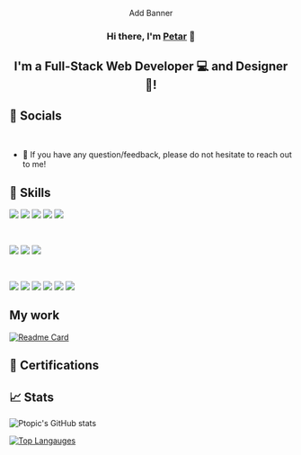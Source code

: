 <p align="center">
Add Banner
</p>

<h3 align="center">
Hi there, I'm <a href="https://www.petartopic.dev/" target="_blank" rel="noreferrer">Petar</a> 👋
</h3>

<h2 align="center">
I'm a Full-Stack Web Developer 💻 and Designer 🎨!
</h2> 

## 🤝 Socials 
<a href></a>
</br>
- 💬 If you have any question/feedback, please do not hesitate to reach out to me!

## 💼 Skills

![](https://img.shields.io/badge/Code-React-informational?style=flat&logo=react&color=61DAFB)
![](https://img.shields.io/badge/Code-Redux-informational?style=flat&logo=Redux&color=764ABC)
![](https://img.shields.io/badge/Code-JavaScript-informational?style=flat&logo=JavaScript&color=F7DF1E)
![](https://img.shields.io/badge/Code-HTML5-informational?style=flat&logo=HTML5&color=E34F26)
![](https://img.shields.io/badge/Code-PostgreSQL-informational?style=flat&logo=PostgreSQL&color=336791)

</br>

![](https://img.shields.io/badge/Style-Bootstrap-informational?style=flat&logo=Bootstrap&color=7952B3)
![](https://img.shields.io/badge/Style-CSS3-informational?style=flat&logo=CSS3&color=1572B6)
![](https://img.shields.io/badge/Style-styled--components-informational?style=flat&logo=styled-components&color=DB7093)


</br>

![](https://img.shields.io/badge/Tools-Figma-informational?style=flat&logo=Figma&color=F24E1E)
![](https://img.shields.io/badge/Tools-NPM-informational?style=flat&logo=NPM&color=CB3837)
![](https://img.shields.io/badge/Tools-Heroku-informational?style=flat&logo=Heroku&color=430098)
![](https://img.shields.io/badge/Tools-Netlify-informational?style=flat&logo=netlify&color=00C7B7)
![](https://img.shields.io/badge/Tools-Git-informational?style=flat&logo=Git&color=F05032)
![](https://img.shields.io/badge/Tools-GitHub-informational?style=flat&logo=GitHub&color=181717)

## My work
[![Readme Card](https://github-readme-stats.vercel.app/api/pin/?username=Ptopic&repo=Cjenik-app&theme=dark)](https://github.com/Ptopic/Cjenik-app)

## 📜 Certifications 

## 📈 Stats 

![Ptopic's GitHub stats](https://github-readme-stats.vercel.app/api?username=Ptopic&theme=aura_dark&show_icons=true&hide_border)

[![Top Langauges](https://github-readme-stats.vercel.app/api/top-langs/?username=Ptopic&layout=compact&theme=aura_dark)](https://github.com/Ptopic)
